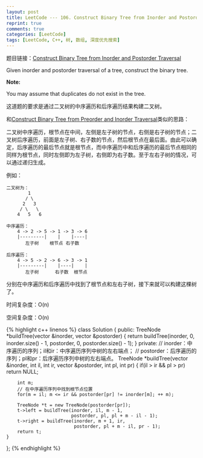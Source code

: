 ```yaml
---
layout: post
title: LeetCode --- 106. Construct Binary Tree from Inorder and Postorder Traversal
reprint: true
comments: true
categories: [LeetCode]
tags: [LeetCode, C++, 树, 数组, 深度优先搜索]
---
```



题目链接：[Construct Binary Tree from Inorder and Postorder Traversal](https://oj.leetcode.com/problems/construct-binary-tree-from-inorder-and-postorder-traversal/ ) 

Given inorder and postorder traversal of a tree, construct the binary tree. 

**Note:**

You may assume that duplicates do not exist in the tree. 

这道题的要求是通过二叉树的中序遍历和后序遍历结果构建二叉树。

和[Construct Binary Tree from Preorder and Inorder Traversal](http://www.makuiyu.cn/2015/03/LeetCode_105.%20Construct%20Binary%20Tree%20from%20Preorder%20and%20Inorder%20Traversal/ )类似的思路：

二叉树中序遍历，根节点在中间，左侧是左子树的节点，右侧是右子树的节点；二叉树后序遍历，前面是左子树、右子数的节点，然后根节点在最后面。由此可以确定，后序遍历的最后节点就是根节点，而中序遍历中和后序遍历的最后节点相同的同样为根节点，同时左侧即为左子树，右侧即为右子数。至于左右子树的情况，可以通过递归生成。

例如：

    二叉树为：
            1
           / \
          2   3
         / \   \
        4   5   6
        
    中序遍历：
        4 -> 2 -> 5 -> 1 -> 3 -> 6
        |---------|    |    |----|
           左子树    根节点 右子数
    
    后序遍历：
        4 -> 5 -> 2 -> 6 -> 3 -> 1
        |---------|    |----|    |
           左子树      右子数  根节点

分别在中序遍历和后序遍历中找到了根节点和左右子树，接下来就可以构建这棵树了。

时间复杂度：O(n)

空间复杂度：O(n)

{% highlight c++ linenos %}
class Solution
{
public:
    TreeNode *buildTree(vector<int> &inorder, vector<int> &postorder)
    {
        return buildTree(inorder, 0, inorder.size() - 1, 
                         postorder, 0, postorder.size() - 1);
    }
private:
    // inorder：中序遍历的序列；il和ir：中序遍历序列中树的左右端点；
    // postorder：后序遍历的序列；pl和pr：后序遍历序列中树的左右端点。
    TreeNode *buildTree(vector<int> &inorder, int il, int ir, 
                        vector<int> &postorder, int pl, int pr)
    {
        if(il > ir && pl > pr)
            return NULL;
        
        int m;
        // 在中序遍历序列中找到根节点位置
        for(m = il; m <= ir && postorder[pr] != inorder[m]; ++ m);
        
        TreeNode *t = new TreeNode(postorder[pr]);
        t->left = buildTree(inorder, il, m - 1, 
                            postorder, pl, pl + m - il - 1);
        t->right = buildTree(inorder, m + 1, ir, 
                             postorder, pl + m - il, pr - 1);
        return t;
    }
};
{% endhighlight %}
